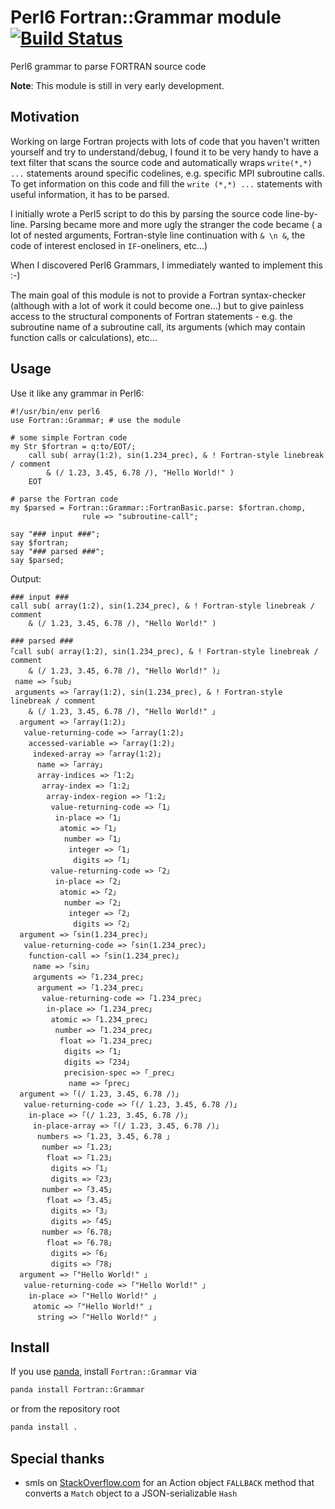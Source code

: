 
# Perl6 Fortran::Grammar module [![Build Status](https://travis-ci.org/nobodyinperson/perl6-fortran-grammar.svg?branch=master)](https://travis-ci.org/nobodyinperson/perl6-fortran-grammar)

Perl6 grammar to parse FORTRAN source code

**Note**: This module is still in very early development.

## Motivation

Working on large Fortran projects with lots of code that you haven't written
yourself and try to understand/debug, I found it to be very handy to have a
text filter that scans the source code and automatically wraps
`write(*,*) ...` statements around specific codelines, e.g. specific MPI
subroutine calls. To get information on this code and fill the 
`write (*,*) ...` statements with useful information, it has to be parsed.

I initially wrote a Perl5 script to do this by parsing the source code
line-by-line. Parsing became more and more ugly the stranger the code became ( a
lot of nested arguments, Fortran-style line continuation with `& \n &`, 
the code of interest enclosed in `IF`-oneliners, etc...)

When I discovered Perl6 Grammars, I immediately wanted to implement this :-)

The main goal of this module is not to provide a Fortran syntax-checker
(although with a lot of work it could become one...) but to give painless access
to the structural components of Fortran statements - e.g. the subroutine name of
a subroutine call, its arguments (which may contain function calls or
calculations), etc...


## Usage

Use it like any grammar in Perl6:

```perl6
#!/usr/bin/env perl6
use Fortran::Grammar; # use the module

# some simple Fortran code
my Str $fortran = q:to/EOT/;
    call sub( array(1:2), sin(1.234_prec), & ! Fortran-style linebreak / comment
        & (/ 1.23, 3.45, 6.78 /), "Hello World!" )
    EOT

# parse the Fortran code
my $parsed = Fortran::Grammar::FortranBasic.parse: $fortran.chomp, 
                rule => "subroutine-call";

say "### input ###";
say $fortran;
say "### parsed ###";
say $parsed;
```

Output:

```perl6
### input ###
call sub( array(1:2), sin(1.234_prec), & ! Fortran-style linebreak / comment
    & (/ 1.23, 3.45, 6.78 /), "Hello World!" )

### parsed ###
｢call sub( array(1:2), sin(1.234_prec), & ! Fortran-style linebreak / comment
    & (/ 1.23, 3.45, 6.78 /), "Hello World!" )｣
 name => ｢sub｣
 arguments => ｢array(1:2), sin(1.234_prec), & ! Fortran-style linebreak / comment
    & (/ 1.23, 3.45, 6.78 /), "Hello World!" ｣
  argument => ｢array(1:2)｣
   value-returning-code => ｢array(1:2)｣
    accessed-variable => ｢array(1:2)｣
     indexed-array => ｢array(1:2)｣
      name => ｢array｣
      array-indices => ｢1:2｣
       array-index => ｢1:2｣
        array-index-region => ｢1:2｣
         value-returning-code => ｢1｣
          in-place => ｢1｣
           atomic => ｢1｣
            number => ｢1｣
             integer => ｢1｣
              digits => ｢1｣
         value-returning-code => ｢2｣
          in-place => ｢2｣
           atomic => ｢2｣
            number => ｢2｣
             integer => ｢2｣
              digits => ｢2｣
  argument => ｢sin(1.234_prec)｣
   value-returning-code => ｢sin(1.234_prec)｣
    function-call => ｢sin(1.234_prec)｣
     name => ｢sin｣
     arguments => ｢1.234_prec｣
      argument => ｢1.234_prec｣
       value-returning-code => ｢1.234_prec｣
        in-place => ｢1.234_prec｣
         atomic => ｢1.234_prec｣
          number => ｢1.234_prec｣
           float => ｢1.234_prec｣
            digits => ｢1｣
            digits => ｢234｣
            precision-spec => ｢_prec｣
             name => ｢prec｣
  argument => ｢(/ 1.23, 3.45, 6.78 /)｣
   value-returning-code => ｢(/ 1.23, 3.45, 6.78 /)｣
    in-place => ｢(/ 1.23, 3.45, 6.78 /)｣
     in-place-array => ｢(/ 1.23, 3.45, 6.78 /)｣
      numbers => ｢1.23, 3.45, 6.78 ｣
       number => ｢1.23｣
        float => ｢1.23｣
         digits => ｢1｣
         digits => ｢23｣
       number => ｢3.45｣
        float => ｢3.45｣
         digits => ｢3｣
         digits => ｢45｣
       number => ｢6.78｣
        float => ｢6.78｣
         digits => ｢6｣
         digits => ｢78｣
  argument => ｢"Hello World!" ｣
   value-returning-code => ｢"Hello World!" ｣
    in-place => ｢"Hello World!" ｣
     atomic => ｢"Hello World!" ｣
      string => ｢"Hello World!" ｣
```

## Install

If you use [panda](https://github.com/tadzik/panda), install `Fortran::Grammar` via 

```bash
panda install Fortran::Grammar
```

or from the repository root

```bash
panda install .
```

## Special thanks

- smls on [StackOverflow.com](http://stackoverflow.com/a/42039566/5433146) for
  an Action object `FALLBACK` method that converts a `Match` object to a
  JSON-serializable `Hash`
